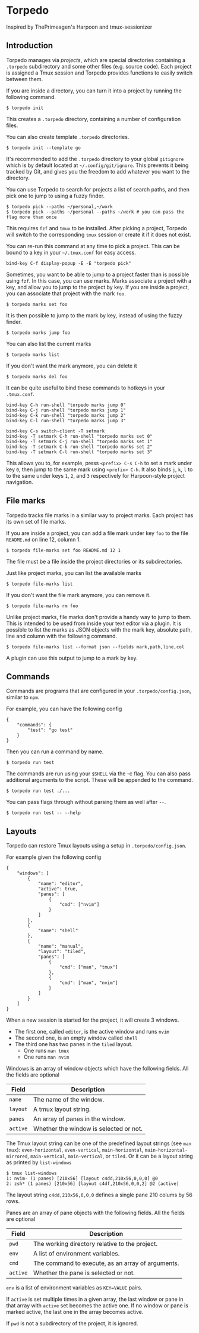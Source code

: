 # Torpedo
Inspired by ThePrimeagen's Harpoon and tmux-sessionizer

## Introduction
Torpedo manages via *projects*, which are special directories containing a
`.torpedo` subdirectory and some other files (e.g. source code).
Each project is assigned a Tmux session and Torpedo provides functions to
easily switch between them.

If you are inside a directory, you can turn it into a project by running the
following command.

    $ torpedo init

This creates a `.torpedo` directory, containing a number of configuration
files.

You can also create template `.torpedo` directories.

    $ torpedo init --template go

It's recommended to add the `.torpedo` directory to your global `gitignore`
which is by default located at `~/.config/git/ignore`.
This prevents it being tracked by Git, and gives you the freedom to add
whatever you want to the directory.

You can use Torpedo to search for projects a list of search paths, and then
pick one to jump to using a fuzzy finder.

    $ torpedo pick --paths ~/personal,~/work
    $ torpedo pick --paths ~/personal --paths ~/work # you can pass the flag more than once

This requires `fzf` and `tmux` to be installed.
After picking a project, Torpedo will switch to the corresponding `tmux`
session or create it if it does not exist.

You can re-run this command at any time to pick a project. This can be
bound to a key in your `~/.tmux.conf` for easy access.

    bind-key C-f display-popup -E -E "torpedo pick"

Sometimes, you want to be able to jump to a project faster than is possible
using `fzf`. In this case, you can use marks.
Marks associate a project with a key, and allow you to jump to the project by
key.
If you are inside a project, you can associate that project with the mark `foo`.

    $ torpedo marks set foo

It is then possible to jump to the mark by key, instead of using the fuzzy finder.

    $ torpedo marks jump foo

You can also list the current marks

    $ torpedo marks list

If you don't want the mark anymore, you can delete it

    $ torpedo marks del foo

It can be quite useful to bind these commands to hotkeys in your `.tmux.conf`.

    bind-key C-h run-shell "torpedo marks jump 0"
    bind-key C-j run-shell "torpedo marks jump 1"
    bind-key C-k run-shell "torpedo marks jump 2"
    bind-key C-l run-shell "torpedo marks jump 3"

    bind-key C-s switch-client -T setmark
    bind-key -T setmark C-h run-shell "torpedo marks set 0"
    bind-key -T setmark C-j run-shell "torpedo marks set 1"
    bind-key -T setmark C-k run-shell "torpedo marks set 2"
    bind-key -T setmark C-l run-shell "torpedo marks set 3"

This allows you to, for example, press `<prefix> C-s C-h` to set a mark under
key `0`, then jump to the same mark using `<prefix> C-h`.
It also binds `j`, `k`, `l` to to the same under keys `1`, `2`, and `3`
respectively for Harpoon-style project navigation.

## File marks
Torpedo tracks file marks in a similar way to project marks.
Each project has its own set of file marks.

If you are inside a project, you can add a file mark under key `foo` to the
file `README.md` on line 12, column 1.

    $ torpedo file-marks set foo README.md 12 1

The file must be a file inside the project directories or its subdirectories.

Just like project marks, you can list the available marks

    $ torpedo file-marks list

If you don't want the file mark anymore, you can remove it.

    $ torpedo file-marks rm foo

Unlike project marks, file marks don't provide a handy way to jump to them.
This is intended to be used from inside your text editor via a plugin.
It is possible to list the marks as JSON objects with the mark key, absolute
path, line and column with the following command.

    $ torpedo file-marks list --format json --fields mark,path,line,col

A plugin can use this output to jump to a mark by key.

## Commands
Commands are programs that are configured in your `.torpedo/config.json`,
similar to `npm`.

For example, you can have the following config

    {
        "commands": {
            "test": "go test"
        }
    }

Then you can run a command by name.

    $ torpedo run test

The commands are run using your `$SHELL` via the -c flag.
You can also pass additional arguments to the script.
These will be appended to the command.

    $ torpedo run test ./...

You can pass flags through without parsing them as well after `--`.

    $ torpedo run test -- --help

## Layouts
Torpedo can restore Tmux layouts using a setup in `.torpedo/config.json`.

For example given the following config

    {
        "windows": [
            {
                "name": "editor",
                "active": true,
                "panes": [
                    {
                        "cmd": ["nvim"]
                    }
                ]
            },
            {
                "name": "shell"
            },
            {
                "name": "manual",
                "layout": "tiled",
                "panes": [
                    {
                        "cmd": ["man", "tmux"]
                    },
                    {
                        "cmd": ["man", "nvim"]
                    }
                ]
            }
        ]
    }

When a new session is started for the project, it will create 3 windows.
- The first one, called `editor`, is the active window and runs `nvim`
- The second one, is an empty window called `shell`
- The third one has two panes in the `tiled` layout.
    - One runs `man tmux`
    - One runs `man nvim`

Windows is an array of window objects which have the following fields.
All the fields are optional

| Field    | Description                            |
|----------|----------------------------------------|
| `name`   | The name of the window.                |
| `layout` | A tmux layout string.                  |
| `panes`  | An array of panes in the window.       |
| `active` | Whether the window is selected or not. |

The Tmux layout string can be one of the predefined layout strings (see `man tmux`):
`even-horizontal`, `even-vertical`, `main-horizontal`,
`main-horizontal-mirrored`, `main-vertical`, `main-vertical`, or `tiled`.
Or it can be a layout string as printed by `list-windows`

    $ tmux list-windows
    1: nvim- (1 panes) [210x56] [layout c4dd,210x56,0,0,0] @0
    2: zsh* (1 panes) [210x56] [layout c4df,210x56,0,0,2] @2 (active)

The layout string `c4dd,210x56,0,0,0` defines a single pane 210 colums by 56
rows.

Panes are an array of pane objects with the following fields.
All the fields are optional

| Field    | Description                                       |
|----------|---------------------------------------------------|
| `pwd`    | The working directory relative to the project.    |
| `env`    | A list of environment variables.                  |
| `cmd`    | The command to execute, as an array of arguments. |
| `active` | Whether the pane is selected or not.              |

`env` is a list of environment variables as `KEY=VALUE` pairs.

If `active` is set multiple times in a given array, the last window or pane in
that array with `active` set becomes the active one.
If no window or pane is marked active, the last one in the array becomes
active.

If `pwd` is not a subdirectory of the project, it is ignored.
